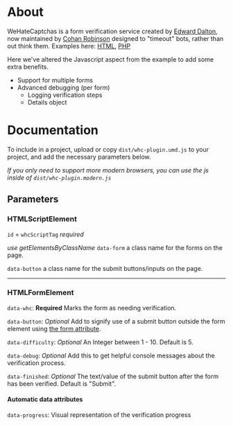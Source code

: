 # About

WeHateCaptchas is a form verification service created by [Edward Dalton](DaltonWebDev), now maintained by [Cohan Robinson](https://github.com/cohan) designed to "timeout" bots, rather than out think them. Examples here: [HTML](https://gist.github.com/cohan/baf91e94c3a82cdb66f7044520ab2789#file-wehatecaptchas-html), [PHP](https://gist.github.com/cohan/ed5345ec260d1c3a684857c5cf387ccf#file-wehatecaptchas-php)

Here we've altered the Javascript aspect from the example to add some extra benefits.

-   Support for multiple forms
-   Advanced debugging (per form)
    -   Logging verification steps
    -   Details object

# Documentation

To include in a project, upload or copy `dist/whc-plugin.umd.js` to your project, and add the necessary parameters below.

_If you only need to support more modern browsers, you can use the js inside of `dist/whc-plugin.modern.js`_

## Parameters

### HTMLScriptElement

`id` = `whcScriptTag` _required_

_use getElementsByClassName_
`data-form` a class name for the forms on the page.

`data-button` a class name for the submit buttons/inputs on the page.

---

### HTMLFormElement

`data-whc`: **Required** Marks the form as needing verification.

`data-button`: _Optional_ Add to signify use of a submit button outside the form element using [the form attribute](https://developer.mozilla.org/en-US/docs/Web/HTML/Element/input#htmlattrdefform).

`data-difficulty`: _Optional_ An Integer between 1 - 10. Default is 5.

`data-debug`: _Optional_ Add this to get helpful console messages about the verification process.

`data-finished`: _Optional_ The text/value of the submit button after the form has been verified. Default is "Submit".

#### Automatic data attributes

`data-progress`: Visual representation of the verification progress
